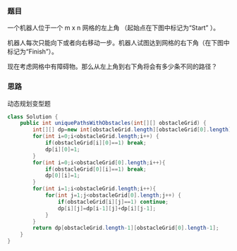 ### 题目

一个机器人位于一个 m x n 网格的左上角 （起始点在下图中标记为“Start” ）。

机器人每次只能向下或者向右移动一步。机器人试图达到网格的右下角（在下图中标记为“Finish”）。

现在考虑网格中有障碍物。那么从左上角到右下角将会有多少条不同的路径？

### 思路

动态规划变型题

```java
class Solution {
    public int uniquePathsWithObstacles(int[][] obstacleGrid) {
        int[][] dp=new int[obstacleGrid.length][obstacleGrid[0].length];
        for(int i=0;i<obstacleGrid.length;i++) {
            if(obstacleGrid[i][0]==1) break;
            dp[i][0]=1;
        }
        for(int i=0;i<obstacleGrid[0].length;i++){
            if(obstacleGrid[0][i]==1) break;
            dp[0][i]=1;
        } 
        for(int i=1;i<obstacleGrid.length;i++){
            for(int j=1;j<obstacleGrid[0].length;j++) {
                if(obstacleGrid[i][j]==1) continue;
                dp[i][j]=dp[i-1][j]+dp[i][j-1];
            }
        }
        return dp[obstacleGrid.length-1][obstacleGrid[0].length-1];
    }
}
```

